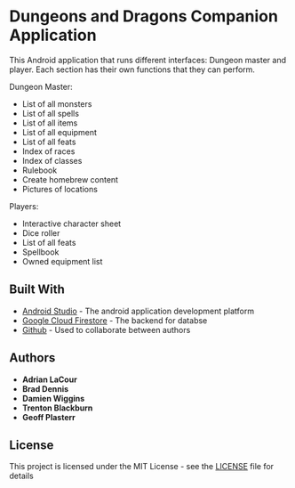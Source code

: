 # Dungeons and Dragons Companion Application 

This Android application that runs different interfaces: Dungeon master and player. Each section has their own functions that they can perform.

Dungeon Master:
* List of all monsters
* List of all spells
* List of all items
* List of all equipment
* List of all feats
* Index of races
* Index of classes
* Rulebook
* Create homebrew content
* Pictures of locations
 
Players:
* Interactive character sheet
* Dice roller
* List of all feats
* Spellbook
* Owned equipment list

## Built With

* [Android Studio](https://developer.android.com/studio/) - The android application development platform
* [Google Cloud Firestore](https://firebase.google.com/) - The backend for databse
* [Github](https://github.com/) - Used to collaborate between authors

## Authors

* **Adrian LaCour**
* **Brad Dennis**
* **Damien Wiggins**
* **Trenton Blackburn**
* **Geoff Plasterr**

## License

This project is licensed under the MIT License - see the [LICENSE](LICENSE) file for details
